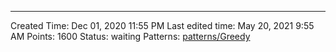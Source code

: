 ---
Created Time: Dec 01, 2020 11:55 PM
Last edited time: May 20, 2021 9:55 AM
Points: 1600
Status: waiting
Patterns: [patterns/Greedy](patterns/Greedy.md)